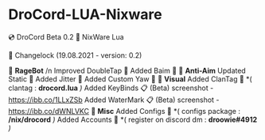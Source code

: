 # DroCord-LUA-Nixware
💿 DroCord Beta 0.2
🔸 NixWare Lua

📜 Changelock (19.08.2021 - version: 0.2)

📁 **RageBot**
/n
Improved DoubleTap 🔩
Added Baim 👕
📁 **Anti-Aim**
Updated Static 🚶
Added Jitter 🏃
Added Custom Yaw 🔼
📁 **Visual**
Added ClanTag 💬 *( clantag : **drocord.lua** *)*
Added KeyBinds 📋 (Beta) screenshot - https://ibb.co/1LLxZSb
Added WaterMark 📋 (Beta) screenshot - https://ibb.co/dWNLVKC
📁 **Misc**
Added Configs 💾 *( configs package : **/nix/drocord** *)*
Added Accounts 👤 *( register on discord dm : **droowie#4912** *)*
